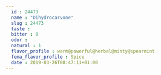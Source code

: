 ```yaml
---
  id : 24473
  name : "Dihydrocarvone"
  slug : 24473
  taste : 
  bitter : 0
  odor : 
  natural : 1
  flavor_profile : warm@powerful@herbal@minty@spearmint
  fema_flavor_profile : Spice
  date : 2019-03-26T08:47:11+01:00
---
```



